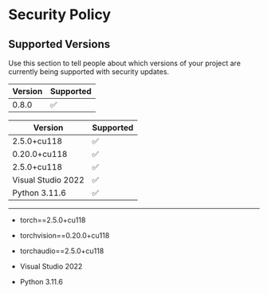 # Security Policy

## Supported Versions

Use this section to tell people about which versions of your project are
currently being supported with security updates.

| Version | Supported          |
| ------- | ------------------ |
| 0.8.0   | :white_check_mark: |




| Version | Supported          |
| ------- | ------------------ |
|   2.5.0+cu118 | :white_check_mark: |    
|   0.20.0+cu118 |:white_check_mark: |
|   2.5.0+cu118 | :white_check_mark: |
| Visual Studio 2022 | :white_check_mark: |
| Python 3.11.6 | :white_check_mark: |
------------------------------------------------------------

- torch==2.5.0+cu118
- torchvision==0.20.0+cu118
- torchaudio==2.5.0+cu118

- Visual Studio 2022 
- Python 3.11.6
